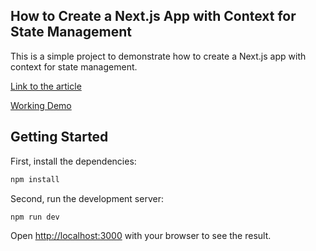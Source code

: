 ## How to Create a Next.js App with Context for State Management

This is a simple project to demonstrate how to create a Next.js app with context for state management.

[Link to the article](https://medium.com/@oskolsky/how-to-create-a-next-js-app-with-context-for-state-management-46304764654e)

[Working Demo](https://example-next-context.vercel.app/)

## Getting Started

First, install the dependencies:

```bash
npm install
```

Second, run the development server:

```bash
npm run dev
```

Open [http://localhost:3000](http://localhost:3000) with your browser to see the result.